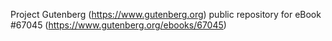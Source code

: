 Project Gutenberg (https://www.gutenberg.org) public repository for
eBook #67045 (https://www.gutenberg.org/ebooks/67045)
